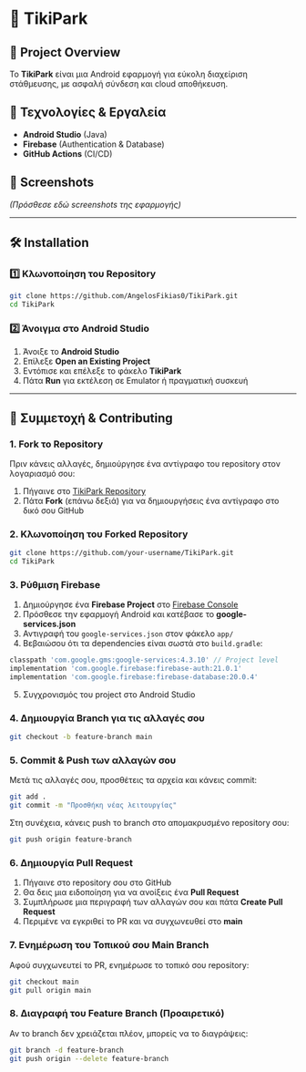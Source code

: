 # 🚗 TikiPark

## 📌 Project Overview
Το **TikiPark** είναι μια Android εφαρμογή για εύκολη διαχείριση στάθμευσης, με ασφαλή σύνδεση και cloud αποθήκευση.

## 📱 Τεχνολογίες & Εργαλεία
- **Android Studio** (Java)
- **Firebase** (Authentication & Database)
- **GitHub Actions** (CI/CD)

## 📸 Screenshots
_(Πρόσθεσε εδώ screenshots της εφαρμογής)_

---

## 🛠 Installation

### 1️⃣ Κλωνοποίηση του Repository
```bash
git clone https://github.com/AngelosFikias0/TikiPark.git
cd TikiPark
```

### 2️⃣ Άνοιγμα στο Android Studio

1. Άνοιξε το **Android Studio**
2. Επίλεξε **Open an Existing Project**
3. Εντόπισε και επέλεξε το φάκελο **TikiPark**
4. Πάτα **Run** για εκτέλεση σε Emulator ή πραγματική συσκευή

---

## 👥 Συμμετοχή & Contributing

### 1. **Fork το Repository**

Πριν κάνεις αλλαγές, δημιούργησε ένα αντίγραφο του repository στον λογαριασμό σου:

1. Πήγαινε στο [TikiPark Repository](https://github.com/AngelosFikias0/TikiPark)
2. Πάτα **Fork** (επάνω δεξιά) για να δημιουργήσεις ένα αντίγραφο στο δικό σου GitHub

### 2. **Κλωνοποίηση του Forked Repository**

```bash
git clone https://github.com/your-username/TikiPark.git
cd TikiPark
```

### 3. **Ρύθμιση Firebase**
1. Δημιούργησε ένα **Firebase Project** στο [Firebase Console](https://console.firebase.google.com/)
2. Πρόσθεσε την εφαρμογή Android και κατέβασε το **google-services.json**
3. Αντιγραφή του `google-services.json` στον φάκελο `app/`
4. Βεβαιώσου ότι τα dependencies είναι σωστά στο `build.gradle`:
```gradle
classpath 'com.google.gms:google-services:4.3.10' // Project level
implementation 'com.google.firebase:firebase-auth:21.0.1'
implementation 'com.google.firebase:firebase-database:20.0.4'
```
5. Συγχρονισμός του project στο Android Studio

### 4. **Δημιουργία Branch για τις αλλαγές σου**

```bash
git checkout -b feature-branch main
```

### 5. **Commit & Push των αλλαγών σου**

Μετά τις αλλαγές σου, προσθέτεις τα αρχεία και κάνεις commit:

```bash
git add .
git commit -m "Προσθήκη νέας λειτουργίας"
```

Στη συνέχεια, κάνεις push το branch στο απομακρυσμένο repository σου:

```bash
git push origin feature-branch
```

### 6. **Δημιουργία Pull Request**

1. Πήγαινε στο repository σου στο GitHub
2. Θα δεις μια ειδοποίηση για να ανοίξεις ένα **Pull Request**
3. Συμπλήρωσε μια περιγραφή των αλλαγών σου και πάτα **Create Pull Request**
4. Περιμένε να εγκριθεί το PR και να συγχωνευθεί στο **main**

### 7. **Ενημέρωση του Τοπικού σου Main Branch**

Αφού συγχωνευτεί το PR, ενημέρωσε το τοπικό σου repository:

```bash
git checkout main
git pull origin main
```

### 8. **Διαγραφή του Feature Branch (Προαιρετικό)**

Αν το branch δεν χρειάζεται πλέον, μπορείς να το διαγράψεις:

```bash
git branch -d feature-branch
git push origin --delete feature-branch
```
